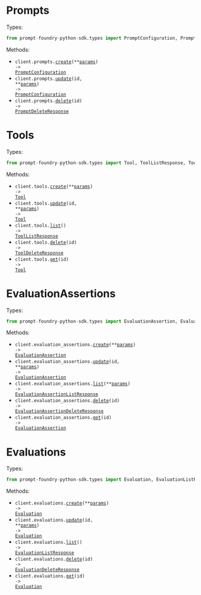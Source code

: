 # Prompts

Types:

```python
from prompt-foundry-python-sdk.types import PromptConfiguration, PromptDeleteResponse
```

Methods:

- <code title="post /sdk/v1/prompts">client.prompts.<a href="./src/prompt-foundry-python-sdk/resources/prompts.py">create</a>(\*\*<a href="src/prompt-foundry-python-sdk/types/prompt_create_params.py">params</a>) -> <a href="./src/prompt-foundry-python-sdk/types/prompt_configuration.py">PromptConfiguration</a></code>
- <code title="put /sdk/v1/prompts/{id}">client.prompts.<a href="./src/prompt-foundry-python-sdk/resources/prompts.py">update</a>(id, \*\*<a href="src/prompt-foundry-python-sdk/types/prompt_update_params.py">params</a>) -> <a href="./src/prompt-foundry-python-sdk/types/prompt_configuration.py">PromptConfiguration</a></code>
- <code title="delete /sdk/v1/prompts/{id}">client.prompts.<a href="./src/prompt-foundry-python-sdk/resources/prompts.py">delete</a>(id) -> <a href="./src/prompt-foundry-python-sdk/types/prompt_delete_response.py">PromptDeleteResponse</a></code>

# Tools

Types:

```python
from prompt-foundry-python-sdk.types import Tool, ToolListResponse, ToolDeleteResponse
```

Methods:

- <code title="post /sdk/v1/tools">client.tools.<a href="./src/prompt-foundry-python-sdk/resources/tools.py">create</a>(\*\*<a href="src/prompt-foundry-python-sdk/types/tool_create_params.py">params</a>) -> <a href="./src/prompt-foundry-python-sdk/types/tool.py">Tool</a></code>
- <code title="put /sdk/v1/tools/{id}">client.tools.<a href="./src/prompt-foundry-python-sdk/resources/tools.py">update</a>(id, \*\*<a href="src/prompt-foundry-python-sdk/types/tool_update_params.py">params</a>) -> <a href="./src/prompt-foundry-python-sdk/types/tool.py">Tool</a></code>
- <code title="get /sdk/v1/tools">client.tools.<a href="./src/prompt-foundry-python-sdk/resources/tools.py">list</a>() -> <a href="./src/prompt-foundry-python-sdk/types/tool_list_response.py">ToolListResponse</a></code>
- <code title="delete /sdk/v1/tools/{id}">client.tools.<a href="./src/prompt-foundry-python-sdk/resources/tools.py">delete</a>(id) -> <a href="./src/prompt-foundry-python-sdk/types/tool_delete_response.py">ToolDeleteResponse</a></code>
- <code title="get /sdk/v1/tools/{id}">client.tools.<a href="./src/prompt-foundry-python-sdk/resources/tools.py">get</a>(id) -> <a href="./src/prompt-foundry-python-sdk/types/tool.py">Tool</a></code>

# EvaluationAssertions

Types:

```python
from prompt-foundry-python-sdk.types import EvaluationAssertion, EvaluationAssertionListResponse, EvaluationAssertionDeleteResponse
```

Methods:

- <code title="post /sdk/v1/evaluation-assertions">client.evaluation_assertions.<a href="./src/prompt-foundry-python-sdk/resources/evaluation_assertions.py">create</a>(\*\*<a href="src/prompt-foundry-python-sdk/types/evaluation_assertion_create_params.py">params</a>) -> <a href="./src/prompt-foundry-python-sdk/types/evaluation_assertion.py">EvaluationAssertion</a></code>
- <code title="put /sdk/v1/evaluation-assertions/{id}">client.evaluation_assertions.<a href="./src/prompt-foundry-python-sdk/resources/evaluation_assertions.py">update</a>(id, \*\*<a href="src/prompt-foundry-python-sdk/types/evaluation_assertion_update_params.py">params</a>) -> <a href="./src/prompt-foundry-python-sdk/types/evaluation_assertion.py">EvaluationAssertion</a></code>
- <code title="get /sdk/v1/evaluation-assertions">client.evaluation_assertions.<a href="./src/prompt-foundry-python-sdk/resources/evaluation_assertions.py">list</a>(\*\*<a href="src/prompt-foundry-python-sdk/types/evaluation_assertion_list_params.py">params</a>) -> <a href="./src/prompt-foundry-python-sdk/types/evaluation_assertion_list_response.py">EvaluationAssertionListResponse</a></code>
- <code title="delete /sdk/v1/evaluation-assertions/{id}">client.evaluation_assertions.<a href="./src/prompt-foundry-python-sdk/resources/evaluation_assertions.py">delete</a>(id) -> <a href="./src/prompt-foundry-python-sdk/types/evaluation_assertion_delete_response.py">EvaluationAssertionDeleteResponse</a></code>
- <code title="get /sdk/v1/evaluation-assertions/{id}">client.evaluation_assertions.<a href="./src/prompt-foundry-python-sdk/resources/evaluation_assertions.py">get</a>(id) -> <a href="./src/prompt-foundry-python-sdk/types/evaluation_assertion.py">EvaluationAssertion</a></code>

# Evaluations

Types:

```python
from prompt-foundry-python-sdk.types import Evaluation, EvaluationListResponse, EvaluationDeleteResponse
```

Methods:

- <code title="post /sdk/v1/evaluations">client.evaluations.<a href="./src/prompt-foundry-python-sdk/resources/evaluations.py">create</a>(\*\*<a href="src/prompt-foundry-python-sdk/types/evaluation_create_params.py">params</a>) -> <a href="./src/prompt-foundry-python-sdk/types/evaluation.py">Evaluation</a></code>
- <code title="put /sdk/v1/evaluations/{id}">client.evaluations.<a href="./src/prompt-foundry-python-sdk/resources/evaluations.py">update</a>(id, \*\*<a href="src/prompt-foundry-python-sdk/types/evaluation_update_params.py">params</a>) -> <a href="./src/prompt-foundry-python-sdk/types/evaluation.py">Evaluation</a></code>
- <code title="get /sdk/v1/evaluations">client.evaluations.<a href="./src/prompt-foundry-python-sdk/resources/evaluations.py">list</a>() -> <a href="./src/prompt-foundry-python-sdk/types/evaluation_list_response.py">EvaluationListResponse</a></code>
- <code title="delete /sdk/v1/evaluations/{id}">client.evaluations.<a href="./src/prompt-foundry-python-sdk/resources/evaluations.py">delete</a>(id) -> <a href="./src/prompt-foundry-python-sdk/types/evaluation_delete_response.py">EvaluationDeleteResponse</a></code>
- <code title="get /sdk/v1/evaluations/{id}">client.evaluations.<a href="./src/prompt-foundry-python-sdk/resources/evaluations.py">get</a>(id) -> <a href="./src/prompt-foundry-python-sdk/types/evaluation.py">Evaluation</a></code>
